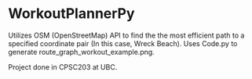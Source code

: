 # WorkoutPlannerPy

Utilizes OSM (OpenStreetMap) API to find the the most efficient path to a specified coordinate pair (In this case, Wreck Beach).
Uses Code.py to generate route_graph_workout_example.png.

Project done in CPSC203 at UBC.
